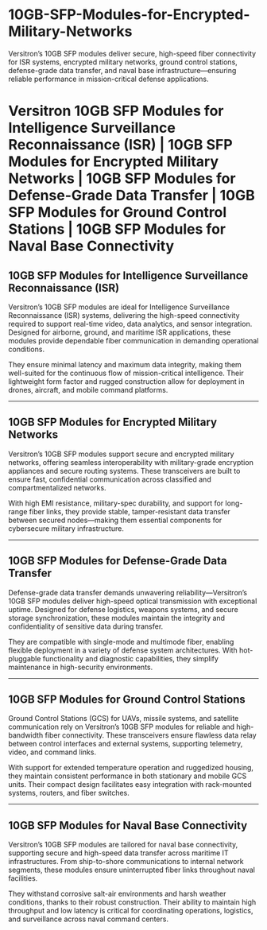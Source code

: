 # 10GB-SFP-Modules-for-Encrypted-Military-Networks
Versitron’s 10GB SFP modules deliver secure, high-speed fiber connectivity for ISR systems, encrypted military networks, ground control stations, defense-grade data transfer, and naval base infrastructure—ensuring reliable performance in mission-critical defense applications.

# Versitron 10GB SFP Modules for Intelligence Surveillance Reconnaissance (ISR) | 10GB SFP Modules for Encrypted Military Networks | 10GB SFP Modules for Defense-Grade Data Transfer | 10GB SFP Modules for Ground Control Stations | 10GB SFP Modules for Naval Base Connectivity

## 10GB SFP Modules for Intelligence Surveillance Reconnaissance (ISR)

Versitron’s 10GB SFP modules are ideal for Intelligence Surveillance Reconnaissance (ISR) systems, delivering the high-speed connectivity required to support real-time video, data analytics, and sensor integration. Designed for airborne, ground, and maritime ISR applications, these modules provide dependable fiber communication in demanding operational conditions.

They ensure minimal latency and maximum data integrity, making them well-suited for the continuous flow of mission-critical intelligence. Their lightweight form factor and rugged construction allow for deployment in drones, aircraft, and mobile command platforms.

---

## 10GB SFP Modules for Encrypted Military Networks

Versitron’s 10GB SFP modules support secure and encrypted military networks, offering seamless interoperability with military-grade encryption appliances and secure routing systems. These transceivers are built to ensure fast, confidential communication across classified and compartmentalized networks.

With high EMI resistance, military-spec durability, and support for long-range fiber links, they provide stable, tamper-resistant data transfer between secured nodes—making them essential components for cybersecure military infrastructure.

---

## 10GB SFP Modules for Defense-Grade Data Transfer

Defense-grade data transfer demands unwavering reliability—Versitron’s 10GB SFP modules deliver high-speed optical transmission with exceptional uptime. Designed for defense logistics, weapons systems, and secure storage synchronization, these modules maintain the integrity and confidentiality of sensitive data during transfer.

They are compatible with single-mode and multimode fiber, enabling flexible deployment in a variety of defense system architectures. With hot-pluggable functionality and diagnostic capabilities, they simplify maintenance in high-security environments.

---

## 10GB SFP Modules for Ground Control Stations

Ground Control Stations (GCS) for UAVs, missile systems, and satellite communication rely on Versitron’s 10GB SFP modules for reliable and high-bandwidth fiber connectivity. These transceivers ensure flawless data relay between control interfaces and external systems, supporting telemetry, video, and command links.

With support for extended temperature operation and ruggedized housing, they maintain consistent performance in both stationary and mobile GCS units. Their compact design facilitates easy integration with rack-mounted systems, routers, and fiber switches.

---

## 10GB SFP Modules for Naval Base Connectivity

Versitron’s 10GB SFP modules are tailored for naval base connectivity, supporting secure and high-speed data transfer across maritime IT infrastructures. From ship-to-shore communications to internal network segments, these modules ensure uninterrupted fiber links throughout naval facilities.

They withstand corrosive salt-air environments and harsh weather conditions, thanks to their robust construction. Their ability to maintain high throughput and low latency is critical for coordinating operations, logistics, and surveillance across naval command centers.
